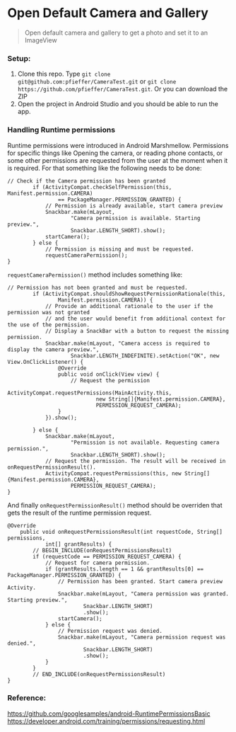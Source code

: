 # Open Default Camera and Gallery 
> Open default camera and gallery to get a photo and set it to an ImageView
### Setup:
1. Clone this repo. Type `git clone git@github.com:pfieffer/CameraTest.git` or `git clone https://github.com/pfieffer/CameraTest.git`. Or you can download the ZIP
2. Open the project in Android Studio and you should be able to run the app.

### Handling Runtime permissions

Runtime permissions were introduced in Android Marshmellow. Permissions for specific things like Opening the camera, or reading phone contacts, or some other permissions are requested from the user at the moment when it is required. For that something like the following needs to be done:
```
// Check if the Camera permission has been granted
        if (ActivityCompat.checkSelfPermission(this, Manifest.permission.CAMERA)
                == PackageManager.PERMISSION_GRANTED) {
            // Permission is already available, start camera preview
            Snackbar.make(mLayout,
                    "Camera permission is available. Starting preview.",
                    Snackbar.LENGTH_SHORT).show();
            startCamera();
        } else {
            // Permission is missing and must be requested.
            requestCameraPermission();
}
```
`requestCameraPermission()` method includes something like:
```
// Permission has not been granted and must be requested.
        if (ActivityCompat.shouldShowRequestPermissionRationale(this,
                Manifest.permission.CAMERA)) {
            // Provide an additional rationale to the user if the permission was not granted
            // and the user would benefit from additional context for the use of the permission.
            // Display a SnackBar with a button to request the missing permission.
            Snackbar.make(mLayout, "Camera access is required to display the camera preview.",
                    Snackbar.LENGTH_INDEFINITE).setAction("OK", new View.OnClickListener() {
                @Override
                public void onClick(View view) {
                    // Request the permission
                    ActivityCompat.requestPermissions(MainActivity.this,
                            new String[]{Manifest.permission.CAMERA},
                            PERMISSION_REQUEST_CAMERA);
                }
            }).show();

        } else {
            Snackbar.make(mLayout,
                    "Permission is not available. Requesting camera permission.",
                    Snackbar.LENGTH_SHORT).show();
            // Request the permission. The result will be received in onRequestPermissionResult().
            ActivityCompat.requestPermissions(this, new String[]{Manifest.permission.CAMERA},
                    PERMISSION_REQUEST_CAMERA);
}
```
And finally `onRequestPermissionResult()` method should be overriden that gets the result of the runtime permission request.
```
@Override
    public void onRequestPermissionsResult(int requestCode, String[] permissions,
            int[] grantResults) {
        // BEGIN_INCLUDE(onRequestPermissionsResult)
        if (requestCode == PERMISSION_REQUEST_CAMERA) {
            // Request for camera permission.
            if (grantResults.length == 1 && grantResults[0] == PackageManager.PERMISSION_GRANTED) {
                // Permission has been granted. Start camera preview Activity.
                Snackbar.make(mLayout, "Camera permission was granted. Starting preview.",
                        Snackbar.LENGTH_SHORT)
                        .show();
                startCamera();
            } else {
                // Permission request was denied.
                Snackbar.make(mLayout, "Camera permission request was denied.",
                        Snackbar.LENGTH_SHORT)
                        .show();
            }
        }
        // END_INCLUDE(onRequestPermissionsResult)
}
```

### Reference:
https://github.com/googlesamples/android-RuntimePermissionsBasic
https://developer.android.com/training/permissions/requesting.html
